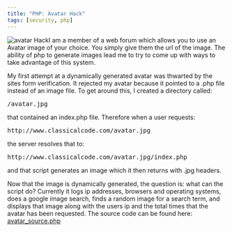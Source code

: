 ```yaml
---
title: "PHP: Avatar Hack"
tags: [security, php]
---
```


![](/uploads/2008/11/avatar.jpg "avatar Hack")I am a member of a web forum which allows you to use an Avatar image of your choice. You simply give them the url of the image. The ability of php to generate images lead me to try to come up with ways to take advantage of this system.

My first attempt at a dynamically generated avatar was thwarted by the sites form verification. It rejected my avatar because it pointed to a .php file instead of an image file. To get around this, I created a directory called:
<pre>/avatar.jpg</pre>
that contained an index.php file. Therefore when a user requests:
<pre>http://www.classicalcode.com/avatar.jpg</pre>
the server resolves that to:
<pre>http://www.classicalcode.com/avatar.jpg/index.php</pre>
and that script generates an image which it then returns with .jpg headers.

Now that the image is dynamically generated, the question is: what can the script do? Currently it logs ip addresses, browsers and operating systems, does a google image search, finds a random image for a search term, and displays that image along with the users ip and the total times that the avatar has been requested. The source code can be found here: [avatar_source.php](https://gist.github.com/4093003)
